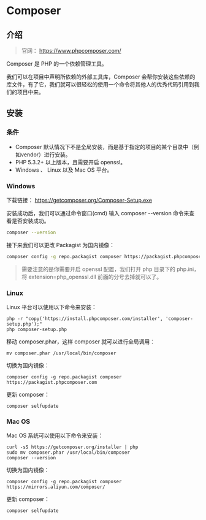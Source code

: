 # Composer

## 介绍

> 官网： https://www.phpcomposer.com/

Composer 是 PHP 的一个依赖管理工具。

我们可以在项目中声明所依赖的外部工具库，Composer 会帮你安装这些依赖的库文件，有了它，我们就可以很轻松的使用一个命令将其他人的优秀代码引用到我们的项目中来。

## 安装

### 条件

- Composer 默认情况下不是全局安装，而是基于指定的项目的某个目录中（例如vendor）进行安装。
- PHP 5.3.2+ 以上版本，且需要开启 openssl。 
- Windows 、 Linux 以及 Mac OS 平台。

### Windows

下载链接： https://getcomposer.org/Composer-Setup.exe

安装成功后，我们可以通过命令窗口(cmd) 输入 composer --version 命令来查看是否安装成功。

```sh
composer --version
```

接下来我们可以更改 Packagist 为国内镜像：

``` sh
composer config -g repo.packagist composer https://packagist.phpcomposer.com 
```

> 需要注意的是你需要开启 openssl 配置，我们打开 php 目录下的 php.ini， 将 extension=php_openssl.dll 前面的分号去掉就可以了。

### Linux

Linux 平台可以使用以下命令来安装：

```shell
php -r "copy('https://install.phpcomposer.com/installer', 'composer- setup.php');"
php composer-setup.php
```

移动 composer.phar，这样 composer 就可以进行全局调用：

```shell
mv composer.phar /usr/local/bin/composer
```

切换为国内镜像：

```shell
composer config -g repo.packagist composer https://packagist.phpcomposer.com
```

更新 composer：

```shell
composer selfupdate
```

### Mac OS

Mac OS 系统可以使用以下命令来安装：

```shell
curl -sS https://getcomposer.org/installer | php
sudo mv composer.phar /usr/local/bin/composer
composer --version
```

切换为国内镜像：

```shell
composer config -g repo.packagist composer https://mirrors.aliyun.com/composer/
```

更新 composer：

```shell
composer selfupdate
```



